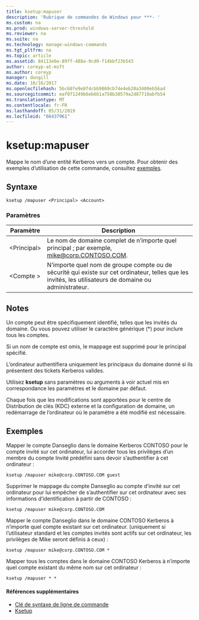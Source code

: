 ```yaml
---
title: ksetup:mapuser
description: 'Rubrique de commandes de Windows pour ***- '
ms.custom: na
ms.prod: windows-server-threshold
ms.reviewer: na
ms.suite: na
ms.technology: manage-windows-commands
ms.tgt_pltfrm: na
ms.topic: article
ms.assetid: 84113e6e-89ff-488a-9cd0-f14bbf23b543
author: coreyp-at-msft
ms.author: coreyp
manager: dongill
ms.date: 10/16/2017
ms.openlocfilehash: 5bc68fe9e8f4cbb9869cb74e4eb20a3400eb56ad
ms.sourcegitcommit: eaf071249b6eb6b1a758b38579a2d87710abfb54
ms.translationtype: MT
ms.contentlocale: fr-FR
ms.lasthandoff: 05/31/2019
ms.locfileid: "66437961"
---
```

# <a name="ksetupmapuser"></a>ksetup:mapuser



Mappe le nom d’une entité Kerberos vers un compte. Pour obtenir des exemples d’utilisation de cette commande, consultez [exemples](#BKMK_Examples).

## <a name="syntax"></a>Syntaxe

```
ksetup /mapuser <Principal> <Account>
```

### <a name="parameters"></a>Paramètres

|  Paramètre   |                                                   Description                                                   |
|--------------|-----------------------------------------------------------------------------------------------------------------|
| \<Principal> |              Le nom de domaine complet de n’importe quel principal ; par exemple, mike@corp.CONTOSO.COM.              |
|  \<Compte >  | N’importe quel nom de groupe compte ou de sécurité qui existe sur cet ordinateur, telles que les invités, les utilisateurs de domaine ou administrateur. |

## <a name="remarks"></a>Notes

Un compte peut être spécifiquement identifié, telles que les invités du domaine. Ou vous pouvez utiliser le caractère générique (*) pour inclure tous les comptes.

Si un nom de compte est omis, le mappage est supprimé pour le principal spécifié.

L’ordinateur authentifiera uniquement les principaux du domaine donné si ils présentent des tickets Kerberos valides.

Utilisez **ksetup** sans paramètres ou arguments à voir actuel mis en correspondance les paramètres et le domaine par défaut.

Chaque fois que les modifications sont apportées pour le centre de Distribution de clés (KDC) externe et la configuration de domaine, un redémarrage de l’ordinateur où le paramètre a été modifié est nécessaire.

## <a name="BKMK_Examples"></a>Exemples

Mapper le compte Danseglio dans le domaine Kerberos CONTOSO pour le compte invité sur cet ordinateur, lui accorder tous les privilèges d’un membre du compte Invité prédéfini sans devoir s’authentifier à cet ordinateur :
```
ksetup /mapuser mike@corp.CONTOSO.COM guest
```
Supprimer le mappage du compte Danseglio au compte d’invité sur cet ordinateur pour lui empêcher de s’authentifier sur cet ordinateur avec ses informations d’identification à partir de CONTOSO :
```
ksetup /mapuser mike@corp.CONTOSO.COM 
```
Mapper le compte Danseglio dans le domaine CONTOSO Kerberos à n’importe quel compte existant sur cet ordinateur. (uniquement si l’utilisateur standard et les comptes invités sont actifs sur cet ordinateur, les privilèges de Mike seront définis à ceux) :
```
ksetup /mapuser mike@corp.CONTOSO.COM *
```
Mapper tous les comptes dans le domaine CONTOSO Kerberos à n’importe quel compte existant du même nom sur cet ordinateur :
```
ksetup /mapuser * *
```

#### <a name="additional-references"></a>Références supplémentaires

-   [Clé de syntaxe de ligne de commande](command-line-syntax-key.md)
-   [Ksetup](ksetup.md)